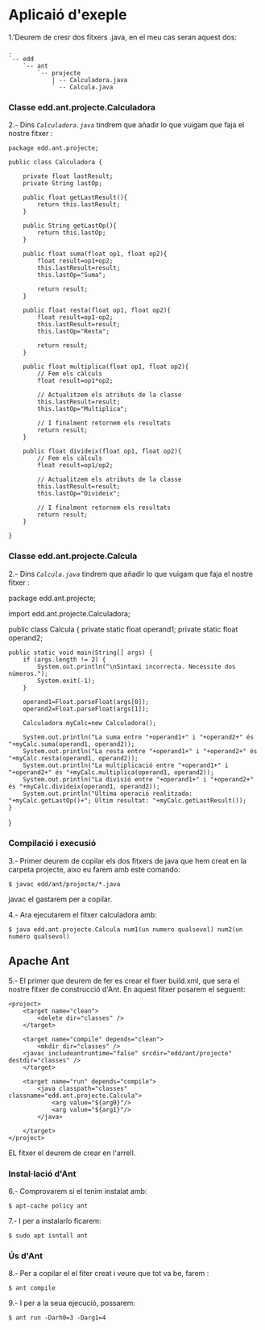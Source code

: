 # Aplicaió d'exeple

1.'Deurem de cresr dos fitxers .java, en el meu cas seran aquest dos:

```
.
`-- edd
    `-- ant
        `-- projecte
            | -- Calculadora.java 
            ` -- Calcula.java
```

### Classe edd.ant.projecte.Calculadora

2.- Dins _`Calculadora.java`_ tindrem que añadir lo que vuigam que faja el nostre fitxer :

```
package edd.ant.projecte;

public class Calculadora {

    private float lastResult;
    private String lastOp;

    public float getLastResult(){
        return this.lastResult;
    }

    public String getLastOp(){
        return this.lastOp;
    }

    public float suma(float op1, float op2){
        float result=op1+op2;
        this.lastResult=result;
        this.lastOp="Suma";

        return result;
    }

    public float resta(float op1, float op2){
        float result=op1-op2;
        this.lastResult=result;
        this.lastOp="Resta";

        return result;
    }

    public float multiplica(float op1, float op2){
        // Fem els càlculs
        float result=op1*op2;

        // Actualitzem els atributs de la classe
        this.lastResult=result;
        this.lastOp="Multiplica";

        // I finalment retornem els resultats
        return result;
    }

    public float divideix(float op1, float op2){
        // Fem els càlculs
        float result=op1/op2;

        // Actualitzem els atributs de la classe
        this.lastResult=result;
        this.lastOp="Divideix";

        // I finalment retornem els resultats
        return result;
    }

}
```

### Classe edd.ant.projecte.Calcula

2.- Dins _`Calcula.java`_ tindrem que añadir lo que vuigam que faja el nostre fitxer :

package edd.ant.projecte;

import edd.ant.projecte.Calculadora;

public class Calcula {
    private static float operand1;
    private static float operand2;

    public static void main(String[] args) {
        if (args.length != 2) {
            System.out.println("\nSintaxi incorrecta. Necessite dos números.");
            System.exit(-1);
        }

        operand1=Float.parseFloat(args[0]);
        operand2=Float.parseFloat(args[1]);

        Calculadora myCalc=new Calculadora();

        System.out.println("La suma entre "+operand1+" i "+operand2+" és "+myCalc.suma(operand1, operand2));
        System.out.println("La resta entre "+operand1+" i "+operand2+" és "+myCalc.resta(operand1, operand2));
        System.out.println("La multiplicació entre "+operand1+" i "+operand2+" és "+myCalc.multiplica(operand1, operand2));
        System.out.println("La divisió entre "+operand1+" i "+operand2+" és "+myCalc.divideix(operand1, operand2));
        System.out.println("Última operació realitzada: "+myCalc.getLastOp()+"; Últim resultat: "+myCalc.getLastResult());
    }
}

### Compilació i execusió

3.- Primer deurem de copilar els dos fitxers de java que hem creat en la carpeta projecte, aixo eu farem amb este comando:

```
$ javac edd/ant/projecte/*.java
```

javac el gastarem per a copilar.

4.- Ara ejecutarem el fitxer calculadora amb:

```
$ java edd.ant.projecte.Calcula num1(un numero qualsevol) num2(un numero qualsevol)
```

## Apache Ant

5.- El primer que deurem de fer es crear el fixer build.xml, que sera el nostre fitxer de construcció d'Ant. En aquest fitxer posarem el seguent:

```
<project>
    <target name="clean">
        <delete dir="classes" />
    </target>

    <target name="compile" depends="clean">
        <mkdir dir="classes" />
    <javac includeantruntime="false" srcdir="edd/ant/projecte" destdir="classes" />
    </target>

    <target name="run" depends="compile">
        <java classpath="classes" classname="edd.ant.projecte.Calcula">
            <arg value="${arg0}"/>
            <arg value="${arg1}"/>
        </java>

    </target>
</project>
```

EL fitxer el deurem de crear en l'arrell.

### Instal·lació d'Ant

6.- Comprovarem si el tenim instalat amb: 

```
$ apt-cache policy ant
```

7.- I per a instalarlo ficarem:

```
$ sudo apt isntall ant
```

### Ús d'Ant

8.- Per a copilar el el fiter creat i veure que tot va be, farem :

```
$ ant compile
```

9.- I per a la seua ejecució, possarem:

```
$ ant run -Darh0=3 -Darg1=4
```